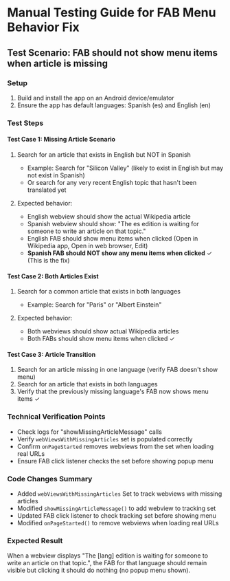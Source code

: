 # Manual Testing Guide for FAB Menu Behavior Fix

## Test Scenario: FAB should not show menu items when article is missing

### Setup
1. Build and install the app on an Android device/emulator
2. Ensure the app has default languages: Spanish (es) and English (en)

### Test Steps

#### Test Case 1: Missing Article Scenario
1. Search for an article that exists in English but NOT in Spanish
   - Example: Search for "Silicon Valley" (likely to exist in English but may not exist in Spanish)
   - Or search for any very recent English topic that hasn't been translated yet

2. Expected behavior:
   - English webview should show the actual Wikipedia article
   - Spanish webview should show: "The es edition is waiting for someone to write an article on that topic."
   - English FAB should show menu items when clicked (Open in Wikipedia app, Open in web browser, Edit)
   - **Spanish FAB should NOT show any menu items when clicked** ✓ (This is the fix)

#### Test Case 2: Both Articles Exist
1. Search for a common article that exists in both languages
   - Example: Search for "Paris" or "Albert Einstein"

2. Expected behavior:
   - Both webviews should show actual Wikipedia articles
   - Both FABs should show menu items when clicked ✓

#### Test Case 3: Article Transition
1. Search for an article missing in one language (verify FAB doesn't show menu)
2. Search for an article that exists in both languages 
3. Verify that the previously missing language's FAB now shows menu items ✓

### Technical Verification Points
- Check logs for "showMissingArticleMessage" calls
- Verify `webViewsWithMissingArticles` set is populated correctly
- Confirm `onPageStarted` removes webviews from the set when loading real URLs
- Ensure FAB click listener checks the set before showing popup menu

### Code Changes Summary
- Added `webViewsWithMissingArticles` Set to track webviews with missing articles
- Modified `showMissingArticleMessage()` to add webview to tracking set
- Updated FAB click listener to check tracking set before showing menu
- Modified `onPageStarted()` to remove webviews when loading real URLs

### Expected Result
When a webview displays "The [lang] edition is waiting for someone to write an article on that topic.", the FAB for that language should remain visible but clicking it should do nothing (no popup menu shown).